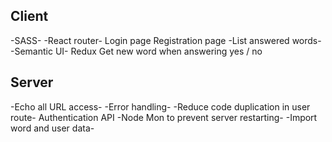 Client
----------------------------------------------

-SASS-
-React router-
Login page
Registration page
-List answered words-
-Semantic UI-
Redux
Get new word when answering yes / no


Server
----------------------------------------------

-Echo all URL access-
-Error handling-
-Reduce code duplication in user route-
Authentication API
-Node Mon to prevent server restarting-
-Import word and user data-
